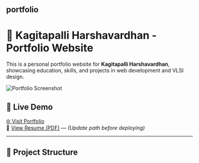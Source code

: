 ## portfolio
# 💼 Kagitapalli Harshavardhan - Portfolio Website

This is a personal portfolio website for **Kagitapalli Harshavardhan**, showcasing education, skills, and projects in web development and VLSI design.

![Portfolio Screenshot](https://i.ibb.co/zRsTj3p/Frame-1-37.png)

## 🔗 Live Demo
[🌐 Visit Portfolio](https://harsha-8121.github.io/portfolio/)  
📄 [View Resume (PDF)](C:/Users/DELL/Downloads/harsresume.pdf) — *(Update path before deploying)*

---

## 📁 Project Structure

